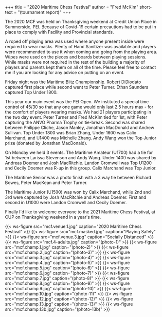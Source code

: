+++
title = "2020 Maritime Chess Festival"
author = "Fred McKim"
short-text = "(tournament report)"
+++

The 2020 MCF was held on Thanksgiving weekend at Credit Union Place in Summerside, PEI.
Because of Covid-19 certain precautions had to be put in place to comply with Facility and Provincial standards.

A roped off playing area was used where anyone present inside were required to wear masks.
Plenty of Hand Sanitizer was available and players were recommended to use it when coming and going from the playing area.
Wipes were used on the pieces and boards between playing sessions.
While masks were not required in the rest of the building a majority of players and parents kept them on all of the time.
Please feel free to contact me if you are looking for any advice on putting on an event.

Friday night was the Maritime Blitz Championship.
Robert DiDiodato captured first place while second went to Peter Turner.
Ethan Saunders captured Top Under 1800.

This year our main event was the PEI Open.
We instituted a special time control of 45/30 so that any one game
would only last 2.5 hours max - for the comfort of players wearing masks.
We had 21 players participating in the two day event. Peter Turner and Fred McKim tied for 1st,
with Peter capturing the ANVO Pharma Trophy on tie-break.
Second was shared between Philippe Cliche, Jason Manley, Jonathan MacDonald and Andrew Sullivan.
Top Under 1800 was Brian Zhang, Under 1600 was Calix Marchand, and U1400 was Michelle Zhang.
Andy Wang won the Top Junior prize (donated by Jonathan MacDonald).

On Monday we held 3 events.
The Maritime Amateur (U1700) had a tie for 1st between Larissa Stevenson and Andy Wang.
Under 1400 was shared by Andreas Doemer and Josh MacRitchie.
Landon Cromwell was Top U1200 and Cecily Doemer was R-up in this group. Calix Marchand was Top Junior.

The Maritime Senior was a photo finish with a 3 way tie between Richard Bowes, Peter MacKean and Peter Turner.

The Maritime Junior (U1500) was won by Calix Marchand, while 2nd and 3rd were captured by Josh MacRitchie and Andreas Doemer.
First and second in U1000 were Landon Cromwell and Cecily Doemer.

Finally I'd like to welcome everyone to the 2021 Maritime Chess Festival,
at CUP on Thanksgiving weekend in a year's time.

{{< ws-figure src="mcf.venue.1.jpg" caption="2020 Maritime Chess Festival" >}}
{{< ws-figure src="mcf.masked.jpg" caption="Playing Safely" >}}
{{< ws-figure src="mcf.venue.3.jpg" caption="Socially Distanced" >}}
{{< ws-figure src="mcf.4-adults.jpg" caption="(photo-1)" >}}
{{< ws-figure src="mcf.champ.1.jpg" caption="(photo-2)" >}}
{{< ws-figure src="mcf.champ.2.jpg" caption="(photo-3)" >}}
{{< ws-figure src="mcf.champ.3.jpg" caption="(photo-4)" >}}
{{< ws-figure src="mcf.champ.4.jpg" caption="(photo-5)" >}}
{{< ws-figure src="mcf.champ.5.jpg" caption="(photo-6)" >}}
{{< ws-figure src="mcf.champ.6.jpg" caption="(photo-7)" >}}
{{< ws-figure src="mcf.champ.7.jpg" caption="(photo-8)" >}}
{{< ws-figure src="mcf.champ.8.jpg" caption="(photo-9)" >}}
{{< ws-figure src="mcf.champ.9.jpg" caption="(photo-10)" >}}
{{< ws-figure src="mcf.champ.10.jpg" caption="(photo-11)" >}}
{{< ws-figure src="mcf.champ.12.jpg" caption="(photo-12)" >}}
{{< ws-figure src="mcf.champ.13.jpg" caption="(photo-13)" >}}
{{< ws-figure src="mcf.champ.13b.jpg" caption="(photo-13b)" >}}
